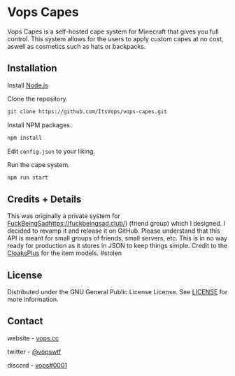 # Vops Capes

Vops Capes is a self-hosted cape system for Minecraft that gives you full control.
This system allows for the users to apply custom capes at no cost, aswell as cosmetics such as hats or backpacks.

## Installation

Install [Node.js](https://nodejs.org/en/)

Clone the repository.
```bash
git clone https://github.com/ItsVops/vops-capes.git
```

Install NPM packages.
```bash
npm install
```

Edit `config.json` to your liking.

Run the cape system.
```bash
npm run start
```

## Credits + Details

This was originally a private system for [FuckBeingSad]([)https://fuckbeingsad.club/) (friend group) which I designed.
I decided to revamp it and release it on GitHub.
Please understand that this API is meant for small groups of friends, small servers, etc. This is in no way ready for production as it stores in JSON to keep things simple.
Credit to the [CloaksPlus](https://cloaksplus.com/) for the item models. #stolen

## License

Distributed under the GNU General Public License License. See [LICENSE](https://github.com/ItsVops/vops-capes/blob/main/LICENSE) for more information.

## Contact

website - [vops.cc](https://vops.cc)

twitter - [@vopswtf](https://twitter.com/vopswtf)

discord - [vops#0001](#)